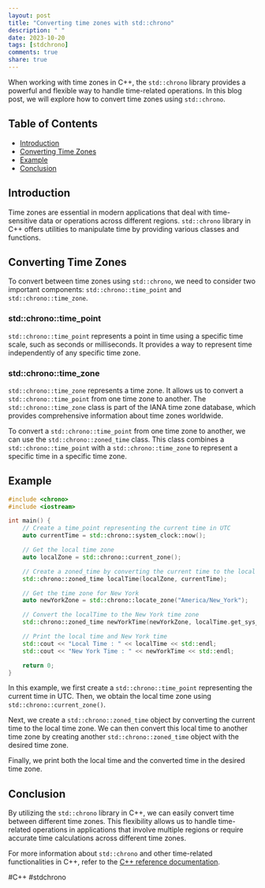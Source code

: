 ```yaml
---
layout: post
title: "Converting time zones with std::chrono"
description: " "
date: 2023-10-20
tags: [stdchrono]
comments: true
share: true
---
```


When working with time zones in C++, the `std::chrono` library provides a powerful and flexible way to handle time-related operations. In this blog post, we will explore how to convert time zones using `std::chrono`.

## Table of Contents
- [Introduction](#introduction)
- [Converting Time Zones](#converting-time-zones)
- [Example](#example)
- [Conclusion](#conclusion)

## Introduction

Time zones are essential in modern applications that deal with time-sensitive data or operations across different regions. `std::chrono` library in C++ offers utilities to manipulate time by providing various classes and functions.

## Converting Time Zones

To convert between time zones using `std::chrono`, we need to consider two important components: `std::chrono::time_point` and `std::chrono::time_zone`.

### std::chrono::time_point

`std::chrono::time_point` represents a point in time using a specific time scale, such as seconds or milliseconds. It provides a way to represent time independently of any specific time zone.

### std::chrono::time_zone

`std::chrono::time_zone` represents a time zone. It allows us to convert a `std::chrono::time_point` from one time zone to another. The `std::chrono::time_zone` class is part of the IANA time zone database, which provides comprehensive information about time zones worldwide.

To convert a `std::chrono::time_point` from one time zone to another, we can use the `std::chrono::zoned_time` class. This class combines a `std::chrono::time_point` with a `std::chrono::time_zone` to represent a specific time in a specific time zone.

## Example

```cpp
#include <chrono>
#include <iostream>

int main() {
    // Create a time_point representing the current time in UTC
    auto currentTime = std::chrono::system_clock::now();

    // Get the local time zone
    auto localZone = std::chrono::current_zone();

    // Create a zoned_time by converting the current time to the local time zone
    std::chrono::zoned_time localTime(localZone, currentTime);

    // Get the time zone for New York
    auto newYorkZone = std::chrono::locate_zone("America/New_York");

    // Convert the localTime to the New York time zone
    std::chrono::zoned_time newYorkTime(newYorkZone, localTime.get_sys_time());

    // Print the local time and New York time
    std::cout << "Local Time : " << localTime << std::endl;
    std::cout << "New York Time : " << newYorkTime << std::endl;

    return 0;
}
```

In this example, we first create a `std::chrono::time_point` representing the current time in UTC. Then, we obtain the local time zone using `std::chrono::current_zone()`.

Next, we create a `std::chrono::zoned_time` object by converting the current time to the local time zone. We can then convert this local time to another time zone by creating another `std::chrono::zoned_time` object with the desired time zone.

Finally, we print both the local time and the converted time in the desired time zone.

## Conclusion

By utilizing the `std::chrono` library in C++, we can easily convert time between different time zones. This flexibility allows us to handle time-related operations in applications that involve multiple regions or require accurate time calculations across different time zones.

For more information about `std::chrono` and other time-related functionalities in C++, refer to the [C++ reference documentation](https://en.cppreference.com/w/cpp/chrono). 

\#C++ #stdchrono